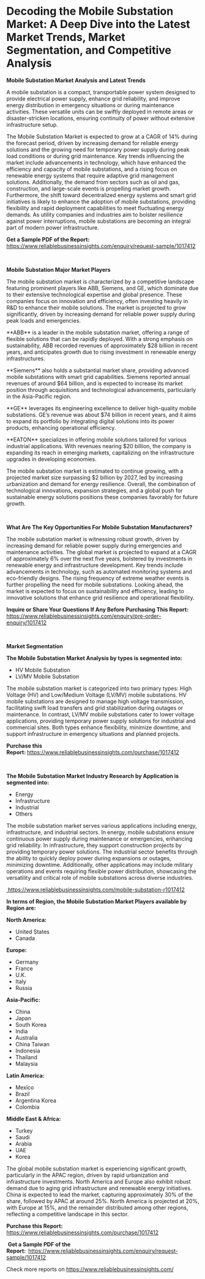 <p><h1>Decoding the Mobile Substation Market: A Deep Dive into the Latest Market Trends, Market Segmentation, and Competitive Analysis</h1></p><p><strong>Mobile Substation Market Analysis and Latest Trends</strong></p>
<p><p>A mobile substation is a compact, transportable power system designed to provide electrical power supply, enhance grid reliability, and improve energy distribution in emergency situations or during maintenance activities. These versatile units can be swiftly deployed in remote areas or disaster-stricken locations, ensuring continuity of power without extensive infrastructure setup.</p><p>The Mobile Substation Market is expected to grow at a CAGR of 14% during the forecast period, driven by increasing demand for reliable energy solutions and the growing need for temporary power supply during peak load conditions or during grid maintenance. Key trends influencing the market include advancements in technology, which have enhanced the efficiency and capacity of mobile substations, and a rising focus on renewable energy systems that require adaptive grid management solutions. Additionally, the demand from sectors such as oil and gas, construction, and large-scale events is propelling market growth. Furthermore, the shift toward decentralized energy systems and smart grid initiatives is likely to enhance the adoption of mobile substations, providing flexibility and rapid deployment capabilities to meet fluctuating energy demands. As utility companies and industries aim to bolster resilience against power interruptions, mobile substations are becoming an integral part of modern power infrastructure.</p></p>
<p><strong>Get a Sample PDF of the Report:&nbsp;</strong> <a href="https://www.reliablebusinessinsights.com/enquiry/request-sample/1017412?utm_campaign=2413&utm_medium=2&utm_source=Github&utm_content=ia&utm_term=14022025&utm_id=mobile-substation">https://www.reliablebusinessinsights.com/enquiry/request-sample/1017412</a></p>
<p>&nbsp;</p>
<p><strong>Mobile Substation Major Market Players</strong></p>
<p><p>The mobile substation market is characterized by a competitive landscape featuring prominent players like ABB, Siemens, and GE, which dominate due to their extensive technological expertise and global presence. These companies focus on innovation and efficiency, often investing heavily in R&D to enhance their mobile solutions. The market is projected to grow significantly, driven by increasing demand for reliable power supply during peak loads and emergencies.</p><p>**ABB** is a leader in the mobile substation market, offering a range of flexible solutions that can be rapidly deployed. With a strong emphasis on sustainability, ABB recorded revenues of approximately $28 billion in recent years, and anticipates growth due to rising investment in renewable energy infrastructures.</p><p>**Siemens** also holds a substantial market share, providing advanced mobile substations with smart grid capabilities. Siemens reported annual revenues of around $64 billion, and is expected to increase its market position through acquisitions and technological advancements, particularly in the Asia-Pacific region.</p><p>**GE** leverages its engineering excellence to deliver high-quality mobile substations. GE’s revenue was about $74 billion in recent years, and it aims to expand its portfolio by integrating digital solutions into its power products, enhancing operational efficiency.</p><p>**EATON** specializes in offering mobile solutions tailored for various industrial applications. With revenues nearing $20 billion, the company is expanding its reach in emerging markets, capitalizing on the infrastructure upgrades in developing economies.</p><p>The mobile substation market is estimated to continue growing, with a projected market size surpassing $2 billion by 2027, led by increasing urbanization and demand for energy resilience. Overall, the combination of technological innovations, expansion strategies, and a global push for sustainable energy solutions positions these companies favorably for future growth.</p></p>
<p>&nbsp;</p>
<p><strong>What Are The Key Opportunities For Mobile Substation Manufacturers?</strong></p>
<p><p>The mobile substation market is witnessing robust growth, driven by increasing demand for reliable power supply during emergencies and maintenance activities. The global market is projected to expand at a CAGR of approximately 6% over the next five years, bolstered by investments in renewable energy and infrastructure development. Key trends include advancements in technology, such as automated monitoring systems and eco-friendly designs. The rising frequency of extreme weather events is further propelling the need for mobile substations. Looking ahead, the market is expected to focus on sustainability and efficiency, leading to innovative solutions that enhance grid resilience and operational flexibility.</p></p>
<p><strong>Inquire or Share Your Questions If Any Before Purchasing This Report:</strong> <a href="https://www.reliablebusinessinsights.com/enquiry/pre-order-enquiry/1017412?utm_campaign=2413&utm_medium=2&utm_source=Github&utm_content=ia&utm_term=14022025&utm_id=mobile-substation">https://www.reliablebusinessinsights.com/enquiry/pre-order-enquiry/1017412</a></p>
<p>&nbsp;</p>
<p><strong>Market Segmentation</strong></p>
<p><strong>The Mobile Substation Market Analysis by types is segmented into:</strong></p>
<p><ul><li>HV Mobile Substation</li><li>LV/MV Mobile Substation</li></ul></p>
<p><p>The mobile substation market is categorized into two primary types: High Voltage (HV) and Low/Medium Voltage (LV/MV) mobile substations. HV mobile substations are designed to manage high voltage transmission, facilitating swift load transfers and grid stabilization during outages or maintenance. In contrast, LV/MV mobile substations cater to lower voltage applications, providing temporary power supply solutions for industrial and commercial sites. Both types enhance flexibility, minimize downtime, and support infrastructure in emergency situations and planned projects.</p></p>
<p><strong>Purchase this Report:&nbsp;</strong><a href="https://www.reliablebusinessinsights.com/purchase/1017412?utm_campaign=2413&utm_medium=2&utm_source=Github&utm_content=ia&utm_term=14022025&utm_id=mobile-substation">https://www.reliablebusinessinsights.com/purchase/1017412</a></p>
<p>&nbsp;</p>
<p><strong>The Mobile Substation Market Industry Research by Application is segmented into:</strong></p>
<p><ul><li>Energy</li><li>Infrastructure</li><li>Industrial</li><li>Others</li></ul></p>
<p><p>The mobile substation market serves various applications including energy, infrastructure, and industrial sectors. In energy, mobile substations ensure continuous power supply during maintenance or emergencies, enhancing grid reliability. In infrastructure, they support construction projects by providing temporary power solutions. The industrial sector benefits through the ability to quickly deploy power during expansions or outages, minimizing downtime. Additionally, other applications may include military operations and events requiring flexible power distribution, showcasing the versatility and critical role of mobile substations across diverse industries.</p></p>
<p><a href="https://www.reliablebusinessinsights.com/mobile-substation-r1017412?utm_campaign=2413&utm_medium=2&utm_source=Github&utm_content=ia&utm_term=14022025&utm_id=mobile-substation">&nbsp;https://www.reliablebusinessinsights.com/mobile-substation-r1017412</a></p>
<p><strong>In terms of Region, the Mobile Substation Market Players available by Region are:</strong></p>
<p>
    <p> <strong> North America: </strong>
        <ul>
            <li>United States</li>
            <li>Canada</li>
        </ul>
        </p> 
    <p> <strong> Europe: </strong>
        <ul>
            <li>Germany</li>
            <li>France</li>
            <li>U.K.</li>
            <li>Italy</li>
            <li>Russia</li>
        </ul>
        </p> 
    <p> <strong> Asia-Pacific: </strong>
        <ul>
            <li>China</li>
            <li>Japan</li>
            <li>South Korea</li>
            <li>India</li>
            <li>Australia</li>
            <li>China Taiwan</li>
            <li>Indonesia</li>
            <li>Thailand</li>
            <li>Malaysia</li>
        </ul>
        </p> 
    <p> <strong> Latin America: </strong>
        <ul>
            <li>Mexico</li>
            <li>Brazil</li>
            <li>Argentina Korea</li>
            <li>Colombia</li>
        </ul>
        </p> 
    <p> <strong> Middle East & Africa: </strong>
        <ul>
            <li>Turkey</li>
            <li>Saudi</li>
            <li>Arabia</li>
            <li>UAE</li>
            <li>Korea</li>
        </ul>
    </p>
    </p>
<p><p>The global mobile substation market is experiencing significant growth, particularly in the APAC region, driven by rapid urbanization and infrastructure investments. North America and Europe also exhibit robust demand due to aging grid infrastructure and renewable energy initiatives. China is expected to lead the market, capturing approximately 30% of the share, followed by APAC at around 25%. North America is projected at 20%, with Europe at 15%, and the remainder distributed among other regions, reflecting a competitive landscape in this sector.</p></p>
<p><strong>Purchase this Report: </strong><a href="https://www.reliablebusinessinsights.com/purchase/1017412?utm_campaign=2413&utm_medium=2&utm_source=Github&utm_content=ia&utm_term=14022025&utm_id=mobile-substation">https://www.reliablebusinessinsights.com/purchase/1017412</a></p>
<p>&nbsp;<strong>Get a Sample PDF of the Report:&nbsp;&nbsp;</strong><a href="https://www.reliablebusinessinsights.com/enquiry/request-sample/1017412?utm_campaign=2413&utm_medium=2&utm_source=Github&utm_content=ia&utm_term=14022025&utm_id=mobile-substation">https://www.reliablebusinessinsights.com/enquiry/request-sample/1017412</a></p>
<p><strong></strong></p>
<p>Check more reports on <a href="https://www.reliablebusinessinsights.com/?utm_campaign=2413&utm_medium=2&utm_source=Github&utm_content=ia&utm_term=14022025&utm_id=mobile-substation">https://www.reliablebusinessinsights.com/</a></p>